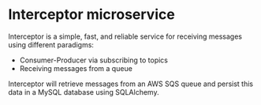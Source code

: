 # Interceptor microservice
 
Interceptor is a simple, fast, and reliable service for receiving messages using different paradigms:
 - Consumer-Producer via subscribing to topics
 - Receiving messages from a queue 

Interceptor will retrieve messages from an AWS SQS queue and persist this data in a MySQL database using SQLAlchemy.
